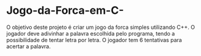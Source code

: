 # Jogo-da-Forca-em-C-

O objetivo deste projeto é criar um jogo da forca simples utilizando C++. O jogador deve adivinhar a palavra escolhida pelo programa, tendo a possibilidade de tentar letra por letra. O jogador tem 6 tentativas para acertar a palavra.
